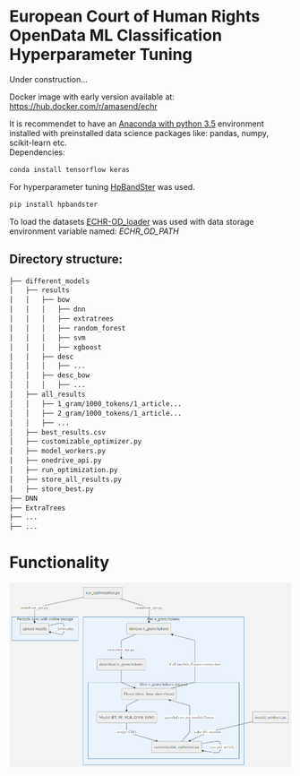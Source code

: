 
# European Court of Human Rights OpenData ML Classification Hyperparameter Tuning  
Under construction...  

Docker image with early version available at: https://hub.docker.com/r/amasend/echr

It is recommendet to have an [Anaconda with python 3.5](https://www.anaconda.com/distribution/#download-section) environment installed with preinstalled data science packages like: pandas, numpy, scikit-learn etc.  
Dependencies:  
```bash
conda install tensorflow keras
```  
For hyperparameter tuning [HpBandSter](https://github.com/automl/HpBandSter) was used.  
```bash
pip install hpbandster
```  
To load the datasets [ECHR-OD_loader](https://github.com/aquemy/ECHR-OD_loader) was used with data storage environment variable named: *ECHR_OD_PATH*  

## Directory structure:
```bash
├── different_models
│   ├── results
│   │   ├── bow
│   │   │	├── dnn
│   │   │	├── extratrees
│   │   │	├── random_forest
│   │   │	├── svm
│   │   │	├── xgboost
│   │   ├── desc
│   │   │	├── ...
│   │   ├── desc_bow
│   │   │	├── ...
│   ├── all_results
│   │   ├── 1_gram/1000_tokens/1_article...
│   │   ├── 2_gram/1000_tokens/1_article...
│   │   ├── ...
│   ├── best_results.csv
│   ├── customizable_optimizer.py
│   ├── model_workers.py
│   ├── onedrive_api.py
│   ├── run_optimization.py
│   ├── store_all_results.py
│   ├── store_best.py
├── DNN
├── ExtraTrees
├── ...
├── ...
```
# Functionality
<img src="https://github.com/amasend/ECHR_hyperparameter_tuning/blob/master/mermaid_graph.PNG"/>
